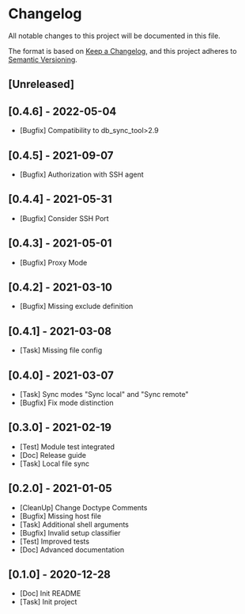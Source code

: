 # Changelog
All notable changes to this project will be documented in this file.

The format is based on [Keep a Changelog](https://keepachangelog.com/en/1.0.0/),
and this project adheres to [Semantic Versioning](https://semver.org/spec/v2.0.0.html).

## [Unreleased]

## [0.4.6] - 2022-05-04
- [Bugfix] Compatibility to db_sync_tool>2.9

## [0.4.5] - 2021-09-07
- [Bugfix] Authorization with SSH agent

## [0.4.4] - 2021-05-31
- [Bugfix] Consider SSH Port

## [0.4.3] - 2021-05-01
- [Bugfix] Proxy Mode

## [0.4.2] - 2021-03-10
- [Bugfix] Missing exclude definition

## [0.4.1] - 2021-03-08
- [Task] Missing file config

## [0.4.0] - 2021-03-07
- [Task] Sync modes "Sync local" and "Sync remote"
- [Bugfix] Fix mode distinction

## [0.3.0] - 2021-02-19
- [Test] Module test integrated
- [Doc] Release guide
- [Task] Local file sync

## [0.2.0] - 2021-01-05
- [CleanUp] Change Doctype Comments
- [Bugfix] Missing host file
- [Task] Additional shell arguments
- [Bugfix] Invalid setup classifier
- [Test] Improved tests
- [Doc] Advanced documentation

## [0.1.0] - 2020-12-28
- [Doc] Init README
- [Task] Init project